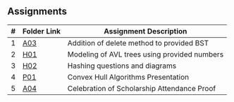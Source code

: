## Assignments

|  #  | Folder Link           | Assignment Description                          |
| :-: | --------------------- | ----------------------------------------------- |
|  1  | [A03](./A03/)         | Addition of delete method to provided BST       |
|  2  | [H01](./H01/)         | Modeling of AVL trees using provided numbers    |
|  3  | [H02](./H02/)         | Hashing questions and diagrams                  |
|  4  | [P01](./P01/)         | Convex Hull Algorithms Presentation             |
|  5  | [A04](./A04/)         | Celebration of Scholarship Attendance Proof     |
